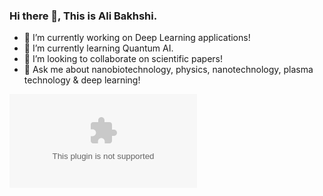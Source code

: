 ### Hi there 👋, This is Ali Bakhshi.

<!--
**bakhshiali/bakhshiali** is a ✨ _special_ ✨ repository because its `README.md` (this file) appears on your GitHub profile.

Here are some ideas to get you started:

- 🔭 I’m currently working on ...
- 🌱 I’m currently ...
- 👯 I’m looking to collaborate on ...
- 🤔 I’m looking for help with ...
- 💬 Ask me about ...
- 📫 How to reach me: ...
- 😄 Pronouns: ...
- ⚡ Fun fact: ...
-->
- 🔭 I’m currently working on Deep Learning applications!
- 🌱 I’m currently learning Quantum AI.
- 👯 I’m looking to collaborate on scientific papers!
- 💬 Ask me about nanobiotechnology, physics, nanotechnology, plasma technology & deep learning! 

[![Gmail Badge](https://img.shields.io/badge/-alibakhshi255255@gmail.com?style=flat&logo=Gmail&logoColor=white&link=mailto:alibakhshi255255@gmail.com)](mailto:alibakhshi255255@gmail.com) 
